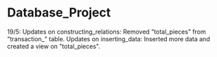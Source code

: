 # Database_Project

19/5: Updates on constructing_relations:
  Removed "total_pieces" from "transaction_" table.
Updates on inserting_data:
  Inserted more data and created a view on "total_pieces".
